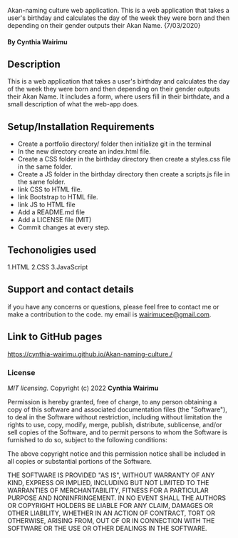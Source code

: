 Akan-naming culture web application.
This is a web application that takes a user's birthday and calculates the day of the week they were born and then depending on their gender outputs their Akan Name.  {7/03/2020}
#### By **Cynthia Wairimu**
## Description
This is a web application that takes a user's birthday and calculates the day of the week they were born and then depending on their gender outputs their Akan Name. It includes a form, where users fill in their birthdate, and a small description of what the web-app does.
## Setup/Installation Requirements
* Create a portfolio directory/ folder then initialize git in the terminal
* In the new directory create an index.html file.
* Create a CSS folder in the birthday directory then create a styles.css file in the same folder.
* Create a JS folder in the birthday directory then create a scripts.js file in the same folder.
* link CSS to HTML file.
* link Bootstrap to HTML file.
* link JS to HTML file
* Add a README.md file
* Add a LICENSE file (MIT)
* Commit changes at every step.
## Techonoligies used
1.HTML
2.CSS
3.JavaScript
## Support and contact details
if you have any concerns or questions, please feel free to contact me or make a contribution to the code. my email is wairimucee@gmail.com. 

## Link to GitHub pages
https://cynthia-wairimu.github.io/Akan-naming-culture./ 

### License
*MIT licensing.*
Copyright (c) 2022 **Cynthia Wairimu**

Permission is hereby granted, free of charge, to any person obtaining a copy
of this software and associated documentation files (the "Software"), to deal
in the Software without restriction, including without limitation the rights
to use, copy, modify, merge, publish, distribute, sublicense, and/or sell
copies of the Software, and to permit persons to whom the Software is
furnished to do so, subject to the following conditions:

The above copyright notice and this permission notice shall be included in all
copies or substantial portions of the Software.

THE SOFTWARE IS PROVIDED "AS IS", WITHOUT WARRANTY OF ANY KIND, EXPRESS OR
IMPLIED, INCLUDING BUT NOT LIMITED TO THE WARRANTIES OF MERCHANTABILITY,
FITNESS FOR A PARTICULAR PURPOSE AND NONINFRINGEMENT. IN NO EVENT SHALL THE
AUTHORS OR COPYRIGHT HOLDERS BE LIABLE FOR ANY CLAIM, DAMAGES OR OTHER
LIABILITY, WHETHER IN AN ACTION OF CONTRACT, TORT OR OTHERWISE, ARISING FROM,
OUT OF OR IN CONNECTION WITH THE SOFTWARE OR THE USE OR OTHER DEALINGS IN THE
SOFTWARE.